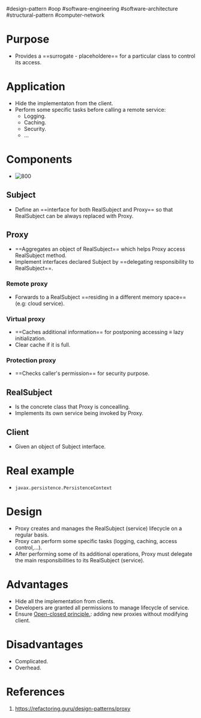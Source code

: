 #design-pattern #oop #software-engineering  #software-architecture  #structural-pattern #computer-network 

# Purpose
- Provides a ==surrogate - placeholdere==  for a particular class to control its access.
# Application
- Hide the implementaton from the client.
- Perform some specific tasks before calling a remote service:
	- Logging.
	- Caching.
	- Security.
	- ...

# Components
- ![800](Pasted%20image%2020240626212832.png)
## Subject
- Define an ==interface for both RealSubject and Proxy== so that RealSubject can be always replaced with Proxy.
## Proxy
- ==Aggregates an object of RealSubject== which helps Proxy access RealSubject method.
- Implement interfaces declared Subject by ==delegating responsibility to RealSubject==.
### Remote proxy
- Forwards to a RealSubject ==residing in a different memory space== (e.g: cloud service).
### Virtual proxy
- ==Caches additional information== for postponing accessing $\equiv$ lazy initialization.
- Clear cache if it is full.
### Protection proxy
- ==Checks caller's permission== for security purpose.
## RealSubject
- Is the concrete class that Proxy is concealling.
- Implements its own service being invoked by Proxy.
## Client
- Given an object of Subject interface.
# Real example
- `javax.persistence.PersistenceContext`
# Design
- Proxy creates and manages the RealSubject (service) lifecycle on a regular basis.
- Proxy can perform some specific tasks (logging, caching, access control,...).
- After performing some of its additional operations, Proxy must delegate the main responsibilities to its RealSubject (service).
# Advantages
- Hide all the implementation from clients.
- Developers are granted all permissions to manage lifecycle of service.
- Ensure [Open-closed principle.](SOLID.md#Open-closed%20principle.): adding new proxies without modifying client.
# Disadvantages
- Complicated.
- Overhead.
# References
1. https://refactoring.guru/design-patterns/proxy 